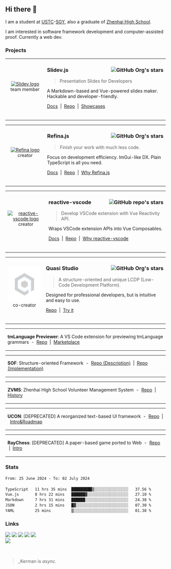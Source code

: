 ## Hi there 👋

I am a student at [USTC](https://en.ustc.edu.cn/)-[SGY](https://en.scgy.ustc.edu.cn/), also a graduate of [Zhenhai High School](http://www.zhzx.net.cn).

I am interested in software framework development and computer-assisted proof. Currently a web dev.

### Projects

<!----------------------->

<table><tbody><tr>
<td align="middle" width="170px">

<a href="https://github.com/slidevjs/slidev"><img alt="Slidev logo" src="https://sli.dev/logo-title.png" width="140"></a><br/>
team member

<br/>

</td>
<td align="left" width="630px">

### Slidev.js <img align="right" src="https://img.shields.io/github/stars/slidevjs?style=flat-square&color=gold" alt="GitHub Org's stars" title="GitHub org's stars">

> Presentation Slides for Developers

A Markdown-based and Vue-powered slides maker. Hackable and developer-friendly.

[Docs](https://sli.dev/) &nbsp;|&nbsp; [Repo](https://github.com/slidevjs/slidev) &nbsp;|&nbsp; [Showcases](https://sli.dev/showcases)

<br/>

</td>
</tr></tbody></table>

<!----------------------->

<table><tbody><tr>
<td align="middle" width="170px">

<a href="https://github.com/refinajs/refina"><img alt="Refina logo" src="https://refinajs.github.io/refina/logo.svg" width="140"></a><br/>
creator

<br/>

</td>
<td align="left" width="630px">

### Refina.js <img align="right" src="https://img.shields.io/github/stars/refinajs?style=flat-square&color=gold" alt="GitHub Org's stars" title="GitHub org's stars">

> Finish your work with much less code.

Focus on development efficiency. ImGui-like DX. Plain TypeScript is all you need.

[Docs](https://refinajs.github.io/refina/) &nbsp;|&nbsp; [Repo](https://github.com/refinajs/refina) &nbsp;|&nbsp; [Why Refina.js](https://refinajs.github.io/refina/guide/why.html)

<br/>

</td>
</tr></tbody></table>

<!----------------------->

<table><tbody><tr>
<td align="middle" width="170px">

<a href="https://github.com/KermanX/reactive-vscode"><img alt="reactive-vscode logo" src="https://kermanx.github.io/reactive-vscode/logo.svg" width="140"></a><br/>
creator

<br/>

</td>
<td align="left" width="630px">

### reactive-vscode <img align="right" src="https://img.shields.io/github/stars/KermanX/reactive-vscode?style=flat-square&color=gold" alt="GitHub repo's stars" title="GitHub repo's stars">

> Develop VSCode extension with Vue Reactivity API.

Wraps VSCode extension APIs into Vue Composables.

[Docs](https://kermanx.github.io/reactive-vscode/) &nbsp;|&nbsp; [Repo](https://github.com/KermanX/reactive-vscode) &nbsp;|&nbsp; [Why reactive-vscode](https://kermanx.github.io/reactive-vscode/guide/why.html)

<br/>

</td>
</tr></tbody></table>

<!----------------------->

<table><tbody><tr>
<td align="middle" width="170px">

<a href="https://github.com/Quasi-Studio/quasi"><img alt="Quasi Studio logo" src="https://raw.githubusercontent.com/Quasi-Studio/quasi/main/packages/northstar/favicon.ico" width="140"></a><br/>
co-creator

<br/>

</td>
<td align="left" width="630px">

### Quasi Studio <img align="right" src="https://img.shields.io/github/stars/Quasi-Studio?style=flat-square&color=gold" alt="GitHub Org's stars" title="GitHub org's stars">

> A structure-oriented and unique LCDP (Low-Code Development Platform).

Designed for professional developers, but is intuitive and easy to use.

[Repo](https://github.com/Quasi-Studio/quasi) &nbsp;|&nbsp; [Try it](https://quasi-studio.vercel.app/)

<br/>

</td>
</tr></tbody></table>

<table><tbody><tr><td width="800px">

**tmLanguage Previewer**: A VS Code extension for previewing tmLanguage grammars &nbsp;-&nbsp; [Repo](https://github.com/KermanX/tmLanguage-Previewer) &nbsp;|&nbsp; [Marketplace](https://marketplace.visualstudio.com/items?itemName=kermanx.tmlanguage-previewer)

</td></tr></tbody></table>

<table><tbody><tr><td width="800px">

**SOF**: Structure-oriented Framework &nbsp;-&nbsp; [Repo (Description)](https://github.com/Structure-Oriented-Framework/SOF) &nbsp;|&nbsp; [Repo (Implementation)](https://github.com/Structure-Oriented-Framework/SOF-impl)

</td></tr></tbody></table>

<table><tbody><tr><td width="800px">

**ZVMS**: Zhenhai High School Volunteer Management System &nbsp;-&nbsp; [Repo](https://github.com/zvms/zvms) &nbsp;|&nbsp; [History](https://zz-developer.github.io/projects/zvms/)

</td></tr></tbody></table>

<table><tbody><tr><td width="800px">

**UCON**: [DEPRECATED] A reorganized text-based UI framework &nbsp;-&nbsp; [Repo](https://github.com/UniCoderGroup/ucon) &nbsp;|&nbsp; [Intro&Roadmap](https://kermanx.github.io/posts/ucon-project.html)

</td></tr></tbody></table>

<table><tbody><tr><td width="800px">

**RayChess**: [DEPRECATED] A paper-based game ported to Web &nbsp;-&nbsp; [Repo](https://github.com/UniCoderGroup/RayChess) &nbsp;|&nbsp; [Intro](https://kermanx.github.io/posts/raychess.html)

</td></tr></tbody></table>

### Stats

<!--START_SECTION:waka-->

```txt
From: 25 June 2024 - To: 02 July 2024

TypeScript   11 hrs 35 mins  █████████▒░░░░░░░░░░░░░░░   37.56 %
Vue.js       8 hrs 22 mins   ██████▓░░░░░░░░░░░░░░░░░░   27.10 %
Markdown     7 hrs 31 mins   ██████░░░░░░░░░░░░░░░░░░░   24.38 %
JSON         2 hrs 15 mins   █▓░░░░░░░░░░░░░░░░░░░░░░░   07.30 %
YAML         25 mins         ▒░░░░░░░░░░░░░░░░░░░░░░░░   01.38 %
```

<!--END_SECTION:waka-->

### Links
  
  <a href="mailto:kermanx@qq.com"><img src="https://img.shields.io/badge/-KermanX@qq.com-168de2?style=flat-square&logo=mail.ru&logoColor=white"/></a>
  <a href="https://discord.com/users/1129773314664054804"><img src="https://img.shields.io/badge/-kermanx-5662f6?style=flat-square&logo=discord&logoColor=white"/></a>
  <a href="https://x.com/@_kermanx_"><img src="https://img.shields.io/badge/-_kermanx_-333333?style=flat-square&logo=x&logoColor=white"/></a>
  <a href="https://im.qq.com/"><img src="https://img.shields.io/badge/-@__Kerman-f5f5f5?style=flat-square&logo=tencentqq&logoColor=e81f1f"/></a>
  <a href="https://space.bilibili.com/1273710873"><img src="https://img.shields.io/badge/-@__Kerman-00a1d6?style=flat-square&logo=bilibili&logoColor=white"/></a>
  <br/>
  <a href="https://afdian.net/a/kermanx"><img src="https://img.shields.io/badge/SPONSOR%20ME-white?style=flat-square&label=%E2%9D%A4%EF%B8%8F&labelColor=CCC&color=EEE" /></a>

<br/>

> _Kerman is *async*.
